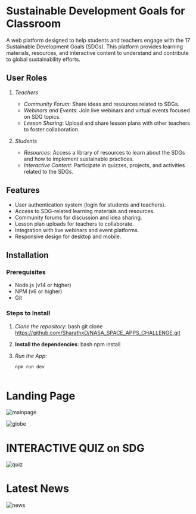 # Sustainable Development Goals for Classroom

A web platform designed to help students and teachers engage with the 17 Sustainable Development Goals (SDGs). This platform provides learning materials, resources, and interactive content to understand and contribute to global sustainability efforts.



## User Roles

1. *Teachers*
   - *Community Forum*: Share ideas and resources related to SDGs.
   - *Webinars and Events*: Join live webinars and virtual events focused on SDG topics.
   - *Lesson Sharing*: Upload and share lesson plans with other teachers to foster collaboration.
   
2. *Students*
   - *Resources*: Access a library of resources to learn about the SDGs and how to implement sustainable practices.
   - *Interactive Content*: Participate in quizzes, projects, and activities related to the SDGs.

## Features

- User authentication system (login for students and teachers).
- Access to SDG-related learning materials and resources.
- Community forums for discussion and idea sharing.
- Lesson plan uploads for teachers to collaborate.
- Integration with live webinars and event platforms.
- Responsive design for desktop and mobile.

## Installation

### Prerequisites

- Node.js (v14 or higher)
- NPM (v6 or higher)
- Git

### Steps to Install

1. *Clone the repository*:
   bash
   git clone https://github.com/SharathxD/NASA_SPACE_APPS_CHALLENGE.git

2. **Install the dependencies**:
   bash
   npm install

3. *Run the App*:
   ```bash
   npm run dev



# Landing Page
![mainpage](https://github.com/SharathxD/NASA_SPACE_APPS_CHALLENGE/blob/main/assets/images/main.png)

![globe](https://github.com/SharathxD/NASA_SPACE_APPS_CHALLENGE/blob/main/assets/images/globe.png)

# INTERACTIVE QUIZ on SDG
![quiz](https://github.com/SharathxD/NASA_SPACE_APPS_CHALLENGE/blob/main/assets/images/interactivequiz.png)

# Latest News
![news](https://github.com/SharathxD/NASA_SPACE_APPS_CHALLENGE/blob/main/assets/images/livenews.png)
